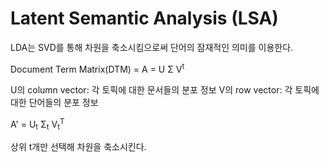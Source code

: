 # Latent Semantic Analysis (LSA)

LDA는 SVD를 통해 차원을 축소시킴으로써 단어의 잠재적인 의미를 이용한다.

Document Term Matrix(DTM) = A = U &Sigma; V<sup>t</sup>

U의 column vector: 각 토픽에 대한 문서들의 분포 정보
V의 row vector: 각 토픽에 대한 단어들의 분포 정보

A' = U<sub>t</sub> &Sigma;<sub>t</sub> V<sub>t</sub><sup>T</sup>

상위 t개만 선택해 차원을 축소시킨다.
